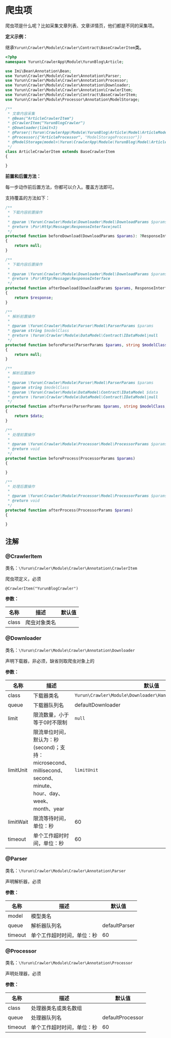 # 爬虫项

爬虫项是什么呢？比如采集文章列表、文章详情页，他们都是不同的采集项。

**定义示例：**

继承`Yurun\Crawler\Module\Crawler\Contract\BaseCrawlerItem`类。

```php
<?php
namespace Yurun\CrawlerApp\Module\YurunBlog\Article;

use Imi\Bean\Annotation\Bean;
use Yurun\Crawler\Module\Crawler\Annotation\Parser;
use Yurun\Crawler\Module\Crawler\Annotation\Processor;
use Yurun\Crawler\Module\Crawler\Annotation\Downloader;
use Yurun\Crawler\Module\Crawler\Annotation\CrawlerItem;
use Yurun\Crawler\Module\Crawler\Contract\BaseCrawlerItem;
use Yurun\Crawler\Module\Processor\Annotation\ModelStorage;

/**
 * 文章内容采集
 * @Bean("ArticleCrawlerItem")
 * @CrawlerItem("YurunBlogCrawler")
 * @Downloader(limit=3)
 * @Parser(\Yurun\CrawlerApp\Module\YurunBlog\Article\Model\ArticleModel::class)
 * @Processor({"ArticleProcessor", "ModelStorageProcessor"})
 * @ModelStorage(model=\Yurun\CrawlerApp\Module\YurunBlog\Model\Article::class, uniqueFields={"title"})
 */
class ArticleCrawlerItem extends BaseCrawlerItem
{
    
}
```

**前置和后置方法：**

每一步动作前后置方法，你都可以介入。覆盖方法即可。

支持覆盖的方法如下：

```php
/**
 * 下载内容前置操作
 *
 * @param \Yurun\Crawler\Module\Downloader\Model\DownloadParams $params
 * @return \Psr\Http\Message\ResponseInterface|null
 */
protected function beforeDownload(DownloadParams $params): ?ResponseInterface
{
    return null;
}

/**
 * 下载内容后置操作
 *
 * @param \Yurun\Crawler\Module\Downloader\Model\DownloadParams $params
 * @return \Psr\Http\Message\ResponseInterface
 */
protected function afterDownload(DownloadParams $params, ResponseInterface $response): ResponseInterface
{
    return $response;
}

/**
 * 解析前置操作
 *
 * @param \Yurun\Crawler\Module\Parser\Model\ParserParams $params
 * @param string $modelClass
 * @return \Yurun\Crawler\Module\DataModel\Contract\IDataModel|null
 */
protected function beforeParse(ParserParams $params, string $modelClass): ?IDataModel
{
    return null;
}

/**
 * 解析后置操作
 *
 * @param \Yurun\Crawler\Module\Parser\Model\ParserParams $params
 * @param string $modelClass
 * @param \Yurun\Crawler\Module\DataModel\Contract\IDataModel $data
 * @return \Yurun\Crawler\Module\DataModel\Contract\IDataModel|null
 */
protected function afterParse(ParserParams $params, string $modelClass, IDataModel $data): IDataModel
{
    return $data;
}

/**
 * 处理前置操作
 *
 * @param \Yurun\Crawler\Module\Processor\Model\ProcessorParams $params
 * @return void
 */
protected function beforeProcess(ProcessorParams $params)
{

}

/**
 * 处理后置操作
 *
 * @param \Yurun\Crawler\Module\Processor\Model\ProcessorParams $params
 * @return void
 */
protected function afterProcess(ProcessorParams $params)
{

}
```

## 注解

### @CrawlerItem

类名：`\Yurun\Crawler\Module\Crawler\Annotation\CrawlerItem`

爬虫项定义，必须

`@CrawlerItem("YurunBlogCrawler")`

**参数：**

名称 | 描述 | 默认值
-|-|-
class|爬虫对象类名|

### @Downloader

类名：`\Yurun\Crawler\Module\Crawler\Annotation\Downloader`

声明下载器，非必须，缺省则取爬虫对象上的

**参数：**

名称 | 描述 | 默认值
-|-|-
class|下载器类名|`Yurun\Crawler\Module\Downloader\Handler\YurunHttpDownloader`
queue|下载器队列名|defaultDownloader
limit|限流数量，小于等于0时不限制|`null`
limitUnit|限流单位时间，默认为：秒(second)；支持：microsecond、millisecond、second、minute、hour、day、week、month、year|`limitUnit`
limitWait|限流等待时间，单位：秒|60
timeout|单个工作超时时间，单位：秒|60

### @Parser

类名：`\Yurun\Crawler\Module\Crawler\Annotation\Parser`

声明解析器，必须

**参数：**

名称 | 描述 | 默认值
-|-|-
model|模型类名|
queue|解析器队列名|defaultParser
timeout|单个工作超时时间，单位：秒|60

### @Processor

类名：`\Yurun\Crawler\Module\Crawler\Annotation\Processor`

声明处理器，必须

**参数：**

名称 | 描述 | 默认值
-|-|-
class|处理器类名或类名数组|
queue|处理器队列名|defaultProcessor
timeout|单个工作超时时间，单位：秒|60
